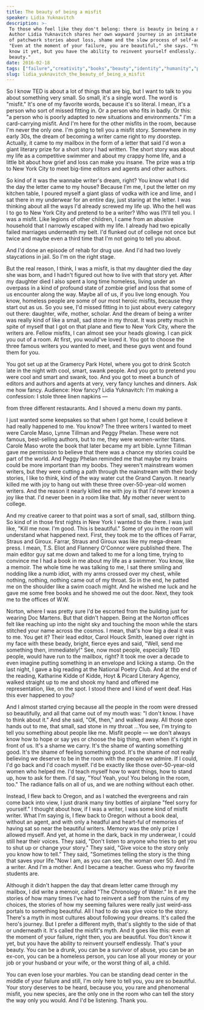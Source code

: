 ```yaml
---
title: The beauty of being a misfit
speaker: Lidia Yuknavitch
description: >-
 To those who feel like they don't belong: there is beauty in being a misfit.
 Author Lidia Yuknavitch shares her own wayward journey in an intimate recollection
 of patchwork stories about loss, shame and the slow process of self-acceptance.
 "Even at the moment of your failure, you are beautiful," she says. "You don't
 know it yet, but you have the ability to reinvent yourself endlessly. That's your
 beauty."
date: 2016-02-18
tags: ["failure","creativity","books","beauty","identity","humanity","personal-growth","self","writing","ted-books"]
slug: lidia_yuknavitch_the_beauty_of_being_a_misfit
---
```


So I know TED is about a lot of things that are big, but I want to talk to you about
something very small. So small, it's a single word. The word is "misfit." It's one of my
favorite words, because it's so literal. I mean, it's a person who sort of missed fitting
in. Or a person who fits in badly. Or this: "a person who is poorly adapted to new
situations and environments." I'm a card-carrying misfit. And I'm here for the other
misfits in the room, because I'm never the only one. I'm going to tell you a misfit
story. Somewhere in my early 30s, the dream of becoming a writer came right to my doorstep.
Actually, it came to my mailbox in the form of a letter that said I'd won a giant literary
prize for a short story I had written. The short story was about my life as a competitive
swimmer and about my crappy home life, and a little bit about how grief and loss can make
you insane. The prize was a trip to New York City to meet big-time editors and agents and
other authors.

So kind of it was the wannabe writer's dream, right? You know what I did the day the
letter came to my house? Because I'm me, I put the letter on my kitchen table, I poured
myself a giant glass of vodka with ice and lime, and I sat there in my underwear for an
entire day, just staring at the letter. I was thinking about all the ways I'd already
screwed my life up. Who the hell was I to go to New York City and pretend to be a writer?
Who was I?I'll tell you. I was a misfit. Like legions of other children, I came from an
abusive household that I narrowly escaped with my life. I already had two epically failed
marriages underneath my belt. I'd flunked out of college not once but twice and maybe even
a third time that I'm not going to tell you about.

And I'd done an episode of rehab for drug use. And I'd had two lovely staycations in jail.
So I'm on the right stage.

But the real reason, I think, I was a misfit, is that my daughter died the day she was
born, and I hadn't figured out how to live with that story yet. After my daughter died I
also spent a long time homeless, living under an overpass in a kind of profound state of
zombie grief and loss that some of us encounter along the way. Maybe all of us, if you
live long enough. You know, homeless people are some of our most heroic misfits, because
they start out as us. So you see, I'd missed fitting in to just about every category out
there: daughter, wife, mother, scholar. And the dream of being a writer was really kind of
like a small, sad stone in my throat. It was pretty much in spite of myself that I got on
that plane and flew to New York City, where the writers are. Fellow misfits, I can almost
see your heads glowing. I can pick you out of a room. At first, you would've loved it. You
got to choose the three famous writers you wanted to meet, and these guys went and found
them for you.

You got set up at the Gramercy Park Hotel, where you got to drink Scotch late in the night
with cool, smart, swank people. And you got to pretend you were cool and smart and swank,
too. And you got to meet a bunch of editors and authors and agents at very, very fancy
lunches and dinners. Ask me how fancy. Audience: How fancy? Lidia Yuknavitch: I'm making a
confession: I stole three linen napkins —

from three different restaurants. And I shoved a menu down my pants.

I just wanted some keepsakes so that when I got home, I could believe it had really
happened to me. You know? The three writers I wanted to meet were Carole Maso, Lynne
Tillman and Peggy Phelan. These were not famous, best-selling authors, but to me, they
were women-writer titans. Carole Maso wrote the book that later became my art bible. Lynne
Tillman gave me permission to believe that there was a chance my stories could be part of
the world. And Peggy Phelan reminded me that maybe my brains could be more important than
my boobs. They weren't mainstream women writers, but they were cutting a path through the
mainstream with their body stories, I like to think, kind of the way water cut the Grand
Canyon. It nearly killed me with joy to hang out with these three over-50-year-old women
writers. And the reason it nearly killed me with joy is that I'd never known a joy like
that. I'd never been in a room like that. My mother never went to college.

And my creative career to that point was a sort of small, sad, stillborn thing. So kind of
in those first nights in New York I wanted to die there. I was just like, "Kill me now.
I'm good. This is beautiful." Some of you in the room will understand what happened
next. First, they took me to the offices of Farrar, Straus and Giroux. Farrar, Straus and
Giroux was like my mega-dream press. I mean, T.S. Eliot and Flannery O'Connor were
published there. The main editor guy sat me down and talked to me for a long time, trying
to convince me I had a book in me about my life as a swimmer. You know, like a memoir. The
whole time he was talking to me, I sat there smiling and nodding like a numb idiot, with
my arms crossed over my chest, while nothing, nothing, nothing came out of my throat. So
in the end, he patted me on the shoulder like a swim coach might. And he wished me luck
and he gave me some free books and he showed me out the door. Next, they took me to the
offices of W.W.

Norton, where I was pretty sure I'd be escorted from the building just for wearing Doc
Martens. But that didn't happen. Being at the Norton offices felt like reaching up into
the night sky and touching the moon while the stars stitched your name across the cosmos.
I mean, that's how big a deal it was to me. You get it? Their lead editor, Carol Houck
Smith, leaned over right in my face with these beady, bright, fierce eyes and said, "Well,
send me something then, immediately!" See, now most people, especially TED people, would
have run to the mailbox, right? It took me over a decade to even imagine putting something
in an envelope and licking a stamp. On the last night, I gave a big reading at the National
Poetry Club. And at the end of the reading, Katharine Kidde of Kidde, Hoyt & Picard
Literary Agency, walked straight up to me and shook my hand and offered me representation,
like, on the spot. I stood there and I kind of went deaf. Has this ever happened to
you?

And I almost started crying because all the people in the room were dressed so
beautifully, and all that came out of my mouth was: "I don't know. I have to think about
it." And she said, "OK, then," and walked away. All those open hands out to me, that
small, sad stone in my throat ...You see, I'm trying to tell you something about people
like me. Misfit people — we don't always know how to hope or say yes or choose the big
thing, even when it's right in front of us. It's a shame we carry. It's the shame of
wanting something good. It's the shame of feeling something good. It's the shame of not
really believing we deserve to be in the room with the people we admire. If I could, I'd go
back and I'd coach myself. I'd be exactly like those over-50-year-old women who helped me.
I'd teach myself how to want things, how to stand up, how to ask for them. I'd say, "You!
Yeah, you! You belong in the room, too." The radiance falls on all of us, and we are
nothing without each other.

Instead, I flew back to Oregon, and as I watched the evergreens and rain come back into
view, I just drank many tiny bottles of airplane "feel sorry for yourself." I thought
about how, if I was a writer, I was some kind of misfit writer. What I'm saying is, I flew
back to Oregon without a book deal, without an agent, and with only a headful and
heart-ful of memories of having sat so near the beautiful writers. Memory was the only
prize I allowed myself. And yet, at home in the dark, back in my underwear, I could still
hear their voices. They said, "Don't listen to anyone who tries to get you to shut up or
change your story." They said, "Give voice to the story only you know how to tell." They
said, "Sometimes telling the story is the thing that saves your life."Now I am, as you can
see, the woman over 50. And I'm a writer. And I'm a mother. And I became a teacher. Guess
who my favorite students are.

Although it didn't happen the day that dream letter came through my mailbox, I did write a
memoir, called "The Chronology of Water." In it are the stories of how many times I've had
to reinvent a self from the ruins of my choices, the stories of how my seeming failures
were really just weird-ass portals to something beautiful. All I had to do was give voice
to the story. There's a myth in most cultures about following your dreams. It's called the
hero's journey. But I prefer a different myth, that's slightly to the side of that or
underneath it. It's called the misfit's myth. And it goes like this: even at the moment of
your failure, right then, you are beautiful. You don't know it yet, but you have the
ability to reinvent yourself endlessly. That's your beauty. You can be a drunk, you can be
a survivor of abuse, you can be an ex-con, you can be a homeless person, you can lose all
your money or your job or your husband or your wife, or the worst thing of all, a
child.

You can even lose your marbles. You can be standing dead center in the middle of your
failure and still, I'm only here to tell you, you are so beautiful. Your story deserves to
be heard, because you, you rare and phenomenal misfit, you new species, are the only one
in the room who can tell the story the way only you would. And I'd be listening. Thank
you.

<!--
ad_duration=3.33
event="TED2016"
external_start_time=0
has_talk_citation=0
intro_duration=11.82
is_subtitle_required="False"
is_talk_featured="True"
language="en"
language_swap="False"
native_language="en"
number_of_related_talks=6
number_of_speakers=1
number_of_subtitled_videos=31
number_of_tags=10
number_of_talk_download_languages=32
number_of_talk_more_resources=3
number_of_talk_recommendations=1
number_of_talks_take_actions=1
post_ad_duration=0.83
published_timestamp="2016-05-23 14:58:15"
recording_date="2016-02-18"
speaker_description="Author"
speaker_is_published=1
speaker_name="Lidia Yuknavitch"
talk_name="The beauty of being a misfit"
talk_recommendations_blurb="Here are some other personal narratives that have inspired Lidia Yuknavitch."
talks_tags=["failure","creativity","books","beauty","identity","humanity","personal-growth","self","writing","ted-books"]
url_audio="https://download.ted.com/talks/LidiaYuknavitch_2016.mp3?apikey=acme-roadrunner"
url_photo_speaker="https://pe.tedcdn.com/images/ted/60700e2fcc3a26805cee702b90a7375faf410c85_254x191.jpg"
url_photo_talk="https://s3.amazonaws.com/talkstar-photos/uploads/d6b637c3-43f2-434c-8d08-c1887ec76192/LidiaYuknavitch_2016-embed.jpg"
url_webpage="https://www.ted.com/talks/lidia_yuknavitch_the_beauty_of_being_a_misfit"
video_type_name="TED Stage Talk"
-->